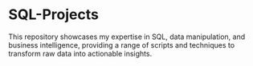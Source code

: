 # SQL-Projects
This repository showcases my expertise in SQL, data manipulation, and business intelligence, providing a range of scripts and techniques to transform raw data into actionable insights.
